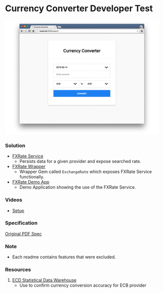 # Currency Converter Developer Test

![Demo Application](./Example.gif)

### Solution

* [FXRate Service](https://goo.gl/gc8Soc)
  * Persists data for a given provider and expose searched rate.
* [FXRate Wrapper](https://goo.gl/89qcip)
  * Wrapper Gem called `ExchangeRate` which exposes FXRate Service functionally.
* [FXRate Demo App](https://goo.gl/mmZTWi)
  * Demo Application showing the use of the FXRate Service.

### Videos

* [Setup](./setup.mov)

### Specification

[Original PDF Spec](./test.pdf)

### Note

* Each readme contains features that were excluded.

### Resources

1. [ECD Statistical Data Warehouse](https://sdw.ecb.europa.eu/curConverter.do)
 	* Use to confirm currency conversion accuracy for ECB provider
